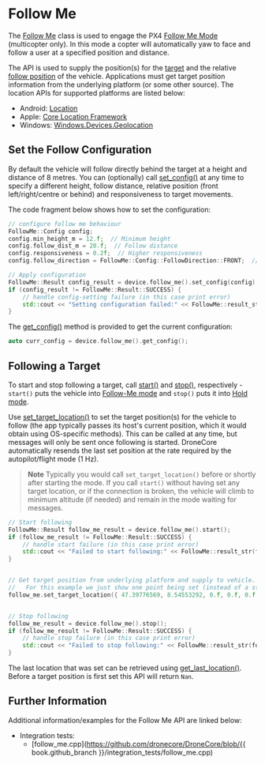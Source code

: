 # Follow Me

The [Follow Me](../api_reference/classdronecore_1_1_follow_me.md) class is used to engage the PX4 [Follow Me Mode](https://docs.px4.io/en/flight_modes/follow_me.html) (multicopter only). In this mode a copter will automatically yaw to face and follow a user at a specified position and distance.

The API is used to supply the position(s) for the [target](../api_reference/structdronecore_1_1_follow_me_1_1_target_location.md) and the relative [follow position](../api_reference/structdronecore_1_1_follow_me_1_1_config.md) of the vehicle. Applications must get target position information from the underlying platform (or some other source). The location APIs for supported platforms are listed below:
- Android: [Location](https://developer.android.com/reference/android/location/Location.html)
- Apple: [Core Location Framework](https://developer.apple.com/documentation/corelocation)
- Windows: [Windows.Devices.Geolocation](https://docs.microsoft.com/en-us/uwp/api/Windows.Devices.Geolocation)


## Set the Follow Configuration

By default the vehicle will follow directly behind the target at a height and distance of 8 metres. 
You can (optionally) call [set_config()](../api_reference/classdronecore_1_1_follow_me.md#classdronecore_1_1_follow_me_1aedf746d4a0eebdaaddc3d1ba0aeb6720) at any time to specify a different height, follow distance, relative position (front left/right/centre or behind) and responsiveness to target movements. 

The code fragment below shows how to set the configuration:
```cpp
// configure follow me behaviour
FollowMe::Config config;
config.min_height_m = 12.f;  // Minimum height
config.follow_dist_m = 20.f;  // Follow distance
config.responsiveness = 0.2f;  // Higher responsiveness
config.follow_direction = FollowMe::Config::FollowDirection::FRONT;  //Follow from front-centre

// Apply configuration
FollowMe::Result config_result = device.follow_me().set_config(config);
if (config_result != FollowMe::Result::SUCCESS) {
    // handle config-setting failure (in this case print error)
    std::cout << "Setting configuration failed:" << FollowMe::result_str(config_result) << std::endl;
}
```

The [get_config()](../api_reference/classdronecore_1_1_follow_me.md#classdronecore_1_1_follow_me_1a054aebafe0839a1028f277285b769fe5) method is provided to get the current configuration:
```cpp
auto curr_config = device.follow_me().get_config();
```

## Following a Target

To start and stop following a target, call [start()](../api_reference/classdronecore_1_1_follow_me.md#classdronecore_1_1_follow_me_1a694749d43d527f85584df25a49b05ccf) and [stop()](../api_reference/classdronecore_1_1_follow_me.md#classdronecore_1_1_follow_me_1a6394507b0fb96bceebe6efd17f0529ce), respectively - `start()` puts the vehicle into [Follow-Me mode](https://docs.px4.io/en/flight_modes/follow_me.html) and `stop()` puts it into [Hold mode](https://docs.px4.io/en/flight_modes/hold.html).

Use [set_target_location()](../api_reference/classdronecore_1_1_follow_me.md#classdronecore_1_1_follow_me_1a1220596b8bb51d2ca52248a92e300ad5) to set the target position(s) for the vehicle to follow (the app typically passes its host's current position, which it would obtain using OS-specific methods). This can be called at any time, but messages will only be sent once following is started. DroneCore automatically resends the last set position at the rate required by the autopilot/flight mode (1 Hz). 

> **Note** Typically you would call `set_target_location()` before or shortly after starting the mode. If you call `start()` without having set any target location, or if the connection is broken, the vehicle will climb to minimum altitude (if needed) and remain in the mode waiting for messages. 

```cpp
// Start following
FollowMe::Result follow_me_result = device.follow_me().start();
if (follow_me_result != FollowMe::Result::SUCCESS) {
    // handle start failure (in this case print error)
    std::cout << "Failed to start following:" << FollowMe::result_str(follow_me_result) << std::endl;
}


// Get target position from underlying platform and supply to vehicle. 
//   For this example we just show one point being set (instead of a stream).
follow_me.set_target_location({ 47.39776569, 8.54553292, 0.f, 0.f, 0.f, 0.f });


// Stop following
follow_me_result = device.follow_me().stop();
if (follow_me_result != FollowMe::Result::SUCCESS) {
    // handle stop failure (in this case print error)
    std::cout << "Failed to stop following:" << FollowMe::result_str(follow_me_result) << std::endl;
}
```

The last location that was set can be retrieved using [get_last_location()](../api_reference/classdronecore_1_1_follow_me.md#classdronecore_1_1_follow_me_1a16da2bf7d0384e2bff4440600b523f8c). Before a target position is first set this API will return `Nan`.



## Further Information

Additional information/examples for the Follow Me API are linked below:

* Integration tests:
  * [follow_me.cpp](https://github.com/dronecore/DroneCore/blob/{{ book.github_branch }}/integration_tests/follow_me.cpp)
